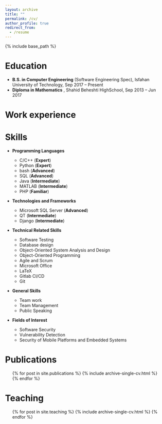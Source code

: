 ```yaml
---
layout: archive
title: ""
permalink: /cv/
author_profile: true
redirect_from:
  - /resume
---
```


{% include base_path %}

Education
======
* **B.S. in Computer Engineering** (Software Engineering Spec), Isfahan University of Technology, Sep 2017 – Present
* **Diploma in Mathematics** , Shahid Beheshti HighSchool, Sep 2013 – Jun 2017

Work experience
======

  
Skills
======

* **Programming Languages**
  * C/C++ (**Expert**)
  * Python (**Expert**)
  * bash (**Advanced**)
  * SQL (**Advanced**)
  * Java (**Intermediate**)
  * MATLAB (**Intermediate**)
  * PHP (**Familiar**)


* **Technologies and Frameworks**
  * Microsoft SQL Server (**Advanced**)
  * QT (**Intermediate**)
  * Django (**Intermediate**)


* **Technical Related Skills**
  * Software Testing
  * Database design
  * Object-Oriented System Analysis and Design
  * Object-Oriented Programming
  * Agile and Scrum
  * Microsoft Office
  * LaTeX
  * Gitlab CI/CD
  * Git


* **General Skills**
  * Team work
  * Team Management
  * Public Speaking



* **Fields of Interest**
  * Software Security
  * Vulnerability Detection
  * Security of Mobile Platforms and Embedded Systems


Publications
======
  <ul>{% for post in site.publications %}
    {% include archive-single-cv.html %}
  {% endfor %}</ul>
  
Teaching
======
  <ul>{% for post in site.teaching %}
    {% include archive-single-cv.html %}
  {% endfor %}</ul>